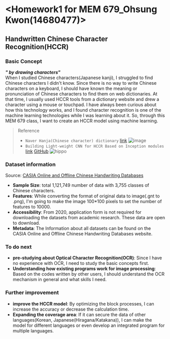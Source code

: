 # <Homework1 for MEM 679_Ohsung Kwon(14680477)>

## Handwritten Chinese Character Recognition(HCCR)

### Basic Concept
***" by drawing characters"***  
When I studied Chinese characters(Japanese kanji), I struggled to find Chinese characters I didn't know. Since there is no way to write Chinese characters on a keyboard, I should have known the meaning or pronunciation of Chinese characters to find them on web dictionaries. At that time, I usually used HCCR tools from a dictionary website and drew a character using a mouse or touchpad. I have always been curious about how this technology works, and I found character recognition is one of the machine learning technologies while I was learning about it. So, through this MEM 679 class, I want to create an HCCR model using machine learning.

> Reference
> - `Naver Hanja(Chinese character) dictionary` [link](https://hanja.dict.naver.com/#/main)
![image](https://github.com/user-attachments/assets/0be92c9e-8386-443d-88a0-b7ece047f78f)
> - `Building Light-weight CNN for HCCR Based on Inception modules` [link](https://kbhetrr.dev/project/hccr-using-inception/) [GitHub](https://github.com/kbhetrr/HandwrittenChineseCharacter-Recognition)
> ![hippo](https://kbhetrr.dev/2db5e882862611105837f466123f73fb/hccr_model2.gif)

### Dataset information
Source: 
[CASIA Online and Offline Chinese Handwriting Databases](https://nlpr.ia.ac.cn/databases/handwriting/Home.html)
- **Sample Size**: total 1,121,749 number of data with 3,755 classes of Chinese characters.
- **Features**: While converting the format of original data to image(.gnt to .png), I'm going to make the image 100*100 pixels to set the number of features to 10000.
- **Accessibility**: From 2020, application form is not required for downloading the datasets from academic research. These data are open to download.
- **Metadata**: The Information about all datasets can be found on the CASIA Online and Offline Chinese Handwriting Databases website.

### To do next
- **pre-studying about Optical Character Recognition(OCR)**: Since I have no experience with OCR, I need to study the basic concepts first.
- **Understanding how existing programs work for image processing**: Based on the codes written by other users, I should understand the OCR mechanism in general and what skills I need.

### Further improvement
- **improve the HCCR model**: By optimizing the block processes, I can increase the accuracy or decrease the calculation time.
- **Expanding the coverage area**: If it can secure the data of other languages(Korean, Japanese(Hiragana/Katakana)), I can make the model for different languages or even develop an integrated program for multiple languages.

